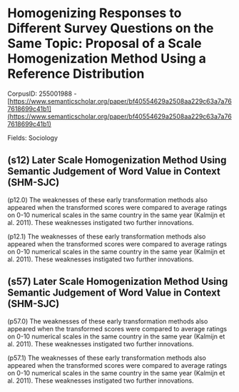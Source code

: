 # Homogenizing Responses to Different Survey Questions on the Same Topic: Proposal of a Scale Homogenization Method Using a Reference Distribution

CorpusID: 255001988 - [https://www.semanticscholar.org/paper/bf40554629a2508aa229c63a7a767618699c41b1](https://www.semanticscholar.org/paper/bf40554629a2508aa229c63a7a767618699c41b1)

Fields: Sociology

## (s12) Later Scale Homogenization Method Using Semantic Judgement of Word Value in Context (SHM-SJC)
(p12.0) The weaknesses of these early transformation methods also appeared when the transformed scores were compared to average ratings on 0-10 numerical scales in the same country in the same year (Kalmijn et al. 2011). These weaknesses instigated two further innovations.

(p12.1) The weaknesses of these early transformation methods also appeared when the transformed scores were compared to average ratings on 0-10 numerical scales in the same country in the same year (Kalmijn et al. 2011). These weaknesses instigated two further innovations.
## (s57) Later Scale Homogenization Method Using Semantic Judgement of Word Value in Context (SHM-SJC)
(p57.0) The weaknesses of these early transformation methods also appeared when the transformed scores were compared to average ratings on 0-10 numerical scales in the same country in the same year (Kalmijn et al. 2011). These weaknesses instigated two further innovations.

(p57.1) The weaknesses of these early transformation methods also appeared when the transformed scores were compared to average ratings on 0-10 numerical scales in the same country in the same year (Kalmijn et al. 2011). These weaknesses instigated two further innovations.
